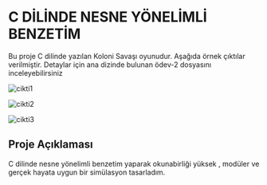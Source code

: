 # C DİLİNDE NESNE YÖNELİMLİ BENZETİM

Bu proje C dilinde yazılan Koloni Savaşı oyunudur. Aşağıda örnek çıktılar verilmiştir. Detaylar için ana dizinde bulunan 
ödev-2 dosyasını inceleyebilirsiniz

![cikti1](https://github.com/osmntahir/ColonyWar-C/blob/master/images/Screen%20Shot%205-22-2023%20at%2012.22%20AM.png?raw=true)


![cikti2](https://github.com/osmntahir/ColonyWar-C/blob/master/images/Screen%20Shot%205-22-2023%20at%2012.23%20AM.png?raw=true)


![cikti3](https://github.com/osmntahir/ColonyWar-C/blob/master/images/Screen%20Shot%205-22-2023%20at%2012.23%20AM%20-%202.png?raw=true)


## Proje Açıklaması

C dilinde nesne yönelimli benzetim yaparak okunabirliği yüksek , modüler ve gerçek hayata uygun bir simülasyon tasarladım. 

